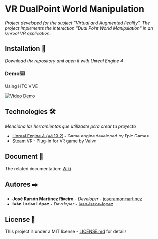 # VR DualPoint World Manipulation

_Project developed for the subject "Virtual and Augmented Reality". The project implements the interaction "Dual Point World Manipulation" in an Unreal VR application._

## Installation 🚀

_Download the repository and open it with Unreal Engine 4_


### Demo⌨️


Using HTC VIVE

[![Video Demo](https://www.youtube.com/watch?v=u6hWpus1zto/0.jpg)](https://www.youtube.com/watch?v=u6hWpus1zto)


## Technologies 🛠️

_Menciona las herramientas que utilizaste para crear tu proyecto_

* [Unreal Engine 4 (v4.19.2)](https://www.unrealengine.com/en-US/) - Game engine developed by Epic Games 
* [Steam VR](https://store.steampowered.com/steamvr?l=spanish) - Plug-in for VR game by Valve

## Document 📖

The related documentation: [Wiki](https://github.com/JoseRamonMartinez/VR_DualPoint_World_Manipulation/document/Dual_Point_World_Manipulation.pdf)

## Autores ✒️


* **José Ramón Martínez Riveiro** - *Developer* - [joseramonmartinez](https://es.linkedin.com/in/joseramonmartinezriveiro)
* **Iván Larios López** - *Developer* - [ivan-larios-lopez](https://es.linkedin.com/in/ivan-larios-lopez)


## License 📄

This project is under a MIT license - [LICENSE.md](LICENSE.md) for details





